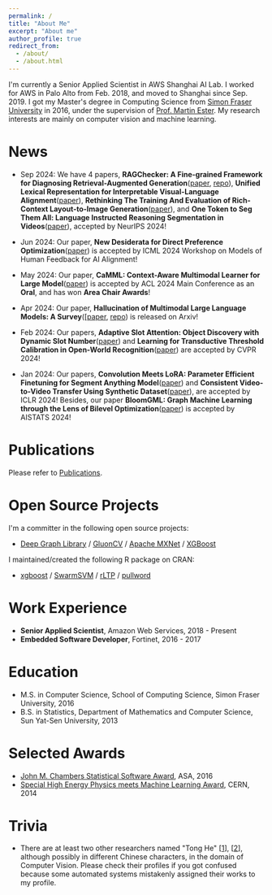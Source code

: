 ```yaml
---
permalink: /
title: "About Me"
excerpt: "About me"
author_profile: true
redirect_from: 
  - /about/
  - /about.html
---
```


I'm currently a Senior Applied Scientist in AWS Shanghai AI Lab. I worked for AWS in Palo Alto from Feb. 2018, and moved to Shanghai since Sep. 2019. I got my Master's degree in Computing Science from [Simon Fraser University](https://www.sfu.ca/) in 2016, under the supervision of [Prof. Martin Ester](https://www.cs.sfu.ca/~ester/). My research interests are mainly on computer vision and machine learning.

# News

- Sep 2024: We have 4 papers, **RAGChecker: A Fine-grained Framework for Diagnosing Retrieval-Augmented Generation**([paper](https://arxiv.org/pdf/2408.08067), [repo](https://github.com/amazon-science/RAGChecker)), **Unified Lexical Representation for Interpretable Visual-Language Alignment**([paper](https://arxiv.org/pdf/2407.17827)), **Rethinking The Training And Evaluation of Rich-Context Layout-to-Image Generation**([paper](https://arxiv.org/pdf/2409.04847)), and **One Token to Seg Them All: Language Instructed Reasoning Segmentation in Videos**([paper](https://arxiv.org/pdf/2409.19603)), accepted by NeurIPS 2024!

- Jun 2024: Our paper, **New Desiderata for Direct Preference Optimization**([paper](https://arxiv.org/pdf/2407.09072)) is accepted by ICML 2024 Workshop on Models of Human Feedback for AI Alignment!

- May 2024: Our paper, **CaMML: Context-Aware Multimodal Learner for Large Model**([paper](https://arxiv.org/abs/2401.03149)) is accepted by ACL 2024 Main Conference as an **Oral**, and has won **Area Chair Awards**!

- Apr 2024: Our paper, **Hallucination of Multimodal Large Language Models: A Survey**([[paper](https://arxiv.org/abs/2404.18930), [repo](https://github.com/showlab/awesome-mllm-hallucination)) is released on Arxiv!

- Feb 2024: Our papers, **Adaptive Slot Attention: Object Discovery with Dynamic Slot Number**([paper](https://openreview.net/forum?id=EaLfdBPlIh)) and **Learning for Transductive Threshold Calibration in Open-World Recognition**([paper](https://openreview.net/forum?id=ID1aMR5U8v)) are accepted by CVPR 2024!

- Jan 2024: Our papers, **Convolution Meets LoRA: Parameter Efficient Finetuning for Segment Anything Model**([paper](https://openreview.net/forum?id=ezscMer8L0)) and **Consistent Video-to-Video Transfer Using Synthetic Dataset**([paper](https://openreview.net/forum?id=IoKRezZMxF)), are accepted by ICLR 2024! Besides, our paper **BloomGML: Graph Machine Learning through the Lens of Bilevel Optimization**([paper](https://arxiv.org/abs/2403.04763)) is accepted by AISTATS 2024!

# Publications

Please refer to [Publications](https://hetong007.github.io/publications/).

# Open Source Projects

I'm a committer in the following open source projects:

- [Deep Graph Library](https://www.dgl.ai/) / [GluonCV](https://gluon-cv.mxnet.io/) / [Apache MXNet](https://mxnet.apache.org/) / [XGBoost](https://xgboost.ai/)

I maintained/created the following R package on CRAN:

- [xgboost](https://cran.r-project.org/web//packages/xgboost/index.html) / [SwarmSVM](https://cran.r-project.org/web//packages/SwarmSVM/index.html) / [rLTP](https://cran.r-project.org/web//packages/rLTP/index.html) / [pullword](https://cran.r-project.org/web//packages/pullword/index.html)

# Work Experience

- **Senior Applied Scientist**, Amazon Web Services, 2018 - Present
- **Embedded Software Developer**, Fortinet, 2016 - 2017

# Education

- M.S. in Computer Science, School of Computing Science, Simon Fraser University, 2016
- B.S. in Statistics, Department of Mathematics and Computer Science, Sun Yat-Sen University, 2013

# Selected Awards

- [John M. Chambers Statistical Software Award](http://stat-computing.org/awards/jmc/winners.html), ASA, 2016
- [Special High Energy Physics meets Machine Learning Award](https://atlas.cern/updates/atlas-news/machine-learning-wins-higgs-challenge), CERN, 2014

# Trivia

- There are at least two other researchers named "Tong He" [[1](https://scholar.google.com.hk/citations?user=kWADCMUAAAAJ&hl=zh-CN)], [[2](https://scholar.google.com/citations?user=v6o-fksAAAAJ&hl=zh-CN)], although possibly in different Chinese characters, in the domain of Computer Vision. Please check their profiles if you got confused because some automated systems mistakenly assigned their works to my profile.
